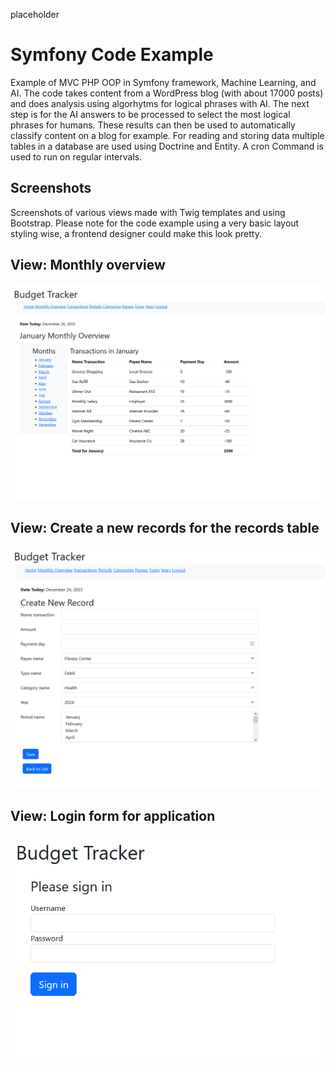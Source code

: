 placeholder

# Symfony Code Example

Example of MVC PHP OOP in Symfony framework, Machine Learning, and AI. The code takes content from a WordPress blog (with about 17000 posts) and does analysis using algorhytms for logical phrases with AI. The next step is for the AI answers to be processed to select the most logical phrases for humans. These results can then be used to automatically classify content on a blog for example. For reading and storing data multiple tables in a database are used using Doctrine and Entity. A cron Command is used to run on regular intervals.

## Screenshots
Screenshots of various views made with Twig templates and using Bootstrap. Please note for the code example using a very basic layout styling wise, a frontend designer could make this look pretty.

## View: Monthly overview
![screenshot of Symfony code example](https://github.com/CodezPoet/code_examples/blob/main/screenshots/symfony_budget_tracker_code_example_screenshot.png)
## View: Create a new records for the records table
![screenshot of Symfony code example](https://github.com/CodezPoet/code_examples/blob/main/screenshots/symfony_budget_tracker_code_example__record_form_screenshot.png)
## View: Login form for application
![screenshot of Symfony code example](https://github.com/CodezPoet/code_examples/blob/main/screenshots/symfony_budget_tracker_code_example__login_form_screenshot.png)
